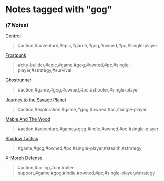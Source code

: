 # Notes tagged with "gog"

### _(7 Notes_)

[Control](./../Control.html)
> #action,#adventure,#epic,#game,#gog,#owned,#pc,#single-player

[Frostpunk](./../Frostpunk.html)
> #city-builder,#epic,#game,#gog,#owned,#pc,#single-player,#strategy,#survival

[Ghostrunner](./../Ghostrunner.html)
> #action,#game,#gog,#owned,#pc,#shooter,#single-player

[Journey to the Savage Planet](./../Journey%20to%20the%20Savage%20Planet.html)
> #action,#exploration,#game,#gog,#owned,#pc,#single-player

[Mable And The Wood](./../Mable%20And%20The%20Wood.html)
> #action,#adventure,#game,#gog,#indie,#owned,#pc,#single-player

[Shadow Tactics](./../Shadow%20Tactics.html)
> #game,#gog,#owned,#pc,#single-player,#stealth,#strategy

[X-Morph Defense](./../X-Morph%20Defense.html)
> #action,#co-op,#controller-support,#game,#gog,#indie,#owned,#pc,#single-player,#strategy

